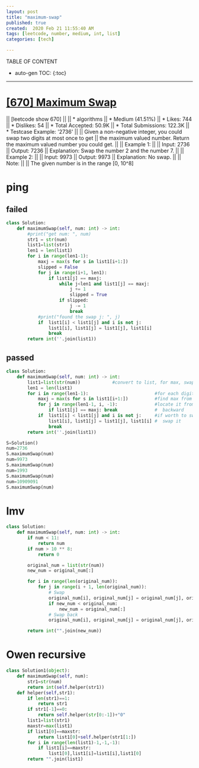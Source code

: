 ```yaml
---
layout: post
title: "maximum-swap"
published: true
created:  2020 Feb 21 11:55:40 AM
tags: [leetcode, number, medium, int, list]
categories: [tech]

---
```


TABLE OF CONTENT

* auto-gen TOC:
{:toc}

- - -

# [[670] Maximum Swap](https://leetcode.com/problems/maximum-swap/description/)

|| [leetcode show 670]
|| 
|| * algorithms
|| * Medium (41.51%)
|| * Likes:    744
|| * Dislikes: 54
|| * Total Accepted:    50.9K
|| * Total Submissions: 122.3K
|| * Testcase Example:  '2736'
|| 
|| Given a non-negative integer, you could swap two digits at most once to get
|| the maximum valued number. Return the maximum valued number you could get.
|| 
|| Example 1:
|| 
|| Input: 2736
|| Output: 7236
|| Explanation: Swap the number 2 and the number 7.
|| 
|| Example 2:
|| 
|| Input: 9973
|| Output: 9973
|| Explanation: No swap.
|| 
|| Note:
|| 
|| The given number is in the range [0, 10^8]

# ping

## failed

```python
class Solution:
    def maximumSwap(self, num: int) -> int:
        #print("get num: ", num)
        str1 = str(num)
        list1=list(str1)
        len1 = len(list1)
        for i in range(len1-1):
            maxj = max(s for s in list1[i+1:])
            slipped = False
            for j in range(i+1, len1):
                if list1[j] == maxj:
                    while j<len1 and list1[j] == maxj:
                        j += 1
                        slipped = True
                    if slipped:
                        j -= 1
                        break
            #print("found the swap j: ", j)
            if  list1[i] < list1[j] and i is not j:
                list1[i], list1[j] = list1[j], list1[i]
                break
        return int(''.join(list1))
```

## passed

```python
class Solution:
    def maximumSwap(self, num: int) -> int:
        list1=list(str(num))            #convert to list, for max, swapping, etc
        len1 = len(list1)
        for i in range(len1-1):                         #for each digit
            maxj = max(s for s in list1[i+1:])          #find max from the rest
            for j in range(len1-1, i, -1):              #locate it from the end
                if list1[j] == maxj: break              #  backward
            if  list1[i] < list1[j] and i is not j:     #if worth to swap
                list1[i], list1[j] = list1[j], list1[i] #  swap it
                break
        return int(''.join(list1))
```

```python
S=Solution()
num=2736
S.maximumSwap(num)
num=9973
S.maximumSwap(num)
num=1993
S.maximumSwap(num)
num=10909091
S.maximumSwap(num)
```

# lmv

```python
class Solution:
    def maximumSwap(self, num: int) -> int:
        if num < 11:
            return num
        if num > 10 ** 8:
            return 0

        original_num = list(str(num))
        new_num = original_num[:]

        for i in range(len(original_num)):
            for j in range(i + 1, len(original_num)):
                # Swap
                original_num[i], original_num[j] = original_num[j], original_num[i]
                if new_num < original_num:
                    new_num = original_num[:]
                # Swap back
                original_num[i], original_num[j] = original_num[j], original_num[i]

        return int("".join(new_num))
```
# Owen recursive

```python
class Solution1(object):
    def maximumSwap(self, num):
        str1=str(num)
        return int(self.helper(str1))
    def helper(self,str1):
        if len(str1)==1:
            return str1
        if str1[-1]==0:
            return self.helper(str[0:-1])+"0"
        list1=list(str1)
        maxstr=max(list1)
        if list1[0]==maxstr:
            return list1[0]+self.helper(str1[1:])
        for i in range(len(list1)-1,-1,-1):
            if list1[i]==maxstr:
                list1[0],list1[i]=list1[i],list1[0]
        return "".join(list1)
```


